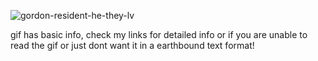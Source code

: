 ![gordon-resident-he-they-lv](https://github.com/user-attachments/assets/7a5aa3e1-402d-4380-a47e-7cff53888533)

gif has basic info, check my links for detailed info or if you are unable to read the gif or just dont want it in a earthbound text format!


